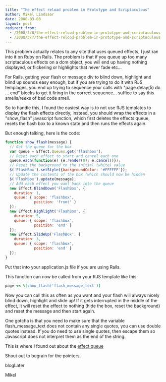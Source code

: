 ```yaml
---
title: "The effect reload problem in Prototype and Scriptaculous"
author: Mikel Lindsaar
date: 2008-03-08
layout: post
redirect_from:
  - /2008/3/8/the-effect-reload-problem-in-prototype-and-scriptaculous
  - /2008/3/7/the-effect-reload-problem-in-prototype-and-scriptaculous
---
```

This problem actually relates to any site that uses queued effects, I
just ran into it on Ruby on Rails. The problem is that if you queue up
too many scriptaculous effects on a dom object, you will end up having
nothing displayed, or flickering or highlights that never fade etc...

For Rails, getting your flash or message div to blind down, highlight
and blind up sounds easy enough, but if you are trying to do it with RJS
templages, you end up trying to sequence your calls with "page.delay(5)
do ... end" blocks to get it firing in the correct sequence... suffice
to say this smells/reeks of bad code smell.

So to handle this, I found the easiest way is to not use RJS templates
to display the flash effects directly, instead, you should wrap the
effects in a "show_flash" javascript function, which first deletes the
effects queue, resets the flash box to a known state and then runs the
effects again.

But enough talking, here is the code:

``` javascript
function show_flash(message) {
  // Get the queue for the box
  var queue = Effect.Queues.get('flashbox');
  // Reset each effect to start and cancel each one
  queue.each(function(e) {e.render(0); e.cancel()});
  // Reset the background to the initial (white) value
  $('FlashBox').setStyle({backgroundColor: '#FFFFFF'});
  // Update the contents of the box (which should now be hidden
  $('FlashBox').update(message);
  // Add each effect you want back into the queue
  new Effect.BlindDown('FlashBox', {
    duration: 1,
    queue: { scope: 'flashbox',
             position: 'front' }
  });
  new Effect.Highlight('FlashBox', {
    duration: 5,
    queue: { scope: 'flashbox',
             position: 'end' }
  });
  new Effect.SlideUp('FlashBox', {
    duration: 3,
    queue: { scope: 'flashbox',
             position: 'end' }
  });
}
```

Put that into your application.js file if you are using Rails.

This function can now be called from your RJS template like this:

``` ruby
page << %[show_flash('flash_message_text')]
```

Now you can call this as often as you want and your flash will always
nicely blind down, highlight and slide up! If it gets interrupted in the
middle of the effect, it will reset the effect to nothing (hide the box,
reset the background) and reset the message and then start again.

One gotcha is that you need to make sure that the variable
flash_message_text does not contain any single quotes, you can use
double quotes instead. If you do need to use single quotes, then escape
them so Javascript does not interpret them as the end of the string.

This is where I found out about the [effect
queue](http://wiki.script.aculo.us/scriptaculous/show/EffectQueues)

Shout out to bugrain for the pointers.

blogLater

Mikel

